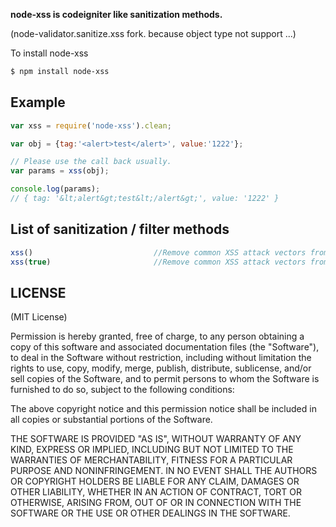 **node-xss is codeigniter like sanitization methods.**

(node-validator.sanitize.xss fork. because object type not support ...)

To install node-xss
```bash
$ npm install node-xss
```

## Example

```javascript
var xss = require('node-xss').clean;

var obj = {tag:'<alert>test</alert>', value:'1222'};

// Please use the call back usually.
var params = xss(obj);

console.log(params);
// { tag: '&lt;alert&gt;test&lt;/alert&gt;', value: '1222' }

```

## List of sanitization / filter methods

```javascript
xss()                           //Remove common XSS attack vectors from user-supplied HTML
xss(true)                       //Remove common XSS attack vectors from images
```

## LICENSE

(MIT License)

Permission is hereby granted, free of charge, to any person obtaining
a copy of this software and associated documentation files (the
"Software"), to deal in the Software without restriction, including
without limitation the rights to use, copy, modify, merge, publish,
distribute, sublicense, and/or sell copies of the Software, and to
permit persons to whom the Software is furnished to do so, subject to
the following conditions:

The above copyright notice and this permission notice shall be
included in all copies or substantial portions of the Software.

THE SOFTWARE IS PROVIDED "AS IS", WITHOUT WARRANTY OF ANY KIND,
EXPRESS OR IMPLIED, INCLUDING BUT NOT LIMITED TO THE WARRANTIES OF
MERCHANTABILITY, FITNESS FOR A PARTICULAR PURPOSE AND
NONINFRINGEMENT. IN NO EVENT SHALL THE AUTHORS OR COPYRIGHT HOLDERS BE
LIABLE FOR ANY CLAIM, DAMAGES OR OTHER LIABILITY, WHETHER IN AN ACTION
OF CONTRACT, TORT OR OTHERWISE, ARISING FROM, OUT OF OR IN CONNECTION
WITH THE SOFTWARE OR THE USE OR OTHER DEALINGS IN THE SOFTWARE.
